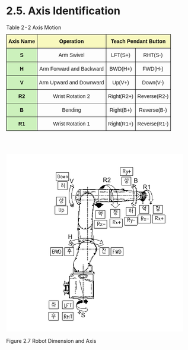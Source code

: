 ﻿# 2.5. Axis Identification

<style type="text/css">
.tg  {border-collapse:collapse;border-spacing:0;margin-left:auto;margin-right:auto;}
.tg caption{caption-side: top;text-align: left;}
.tg td{border-color:black;border-style:solid;border-width:1px;font-family:Arial, sans-serif;font-size:14px;
  overflow:hidden;padding:10px 5px;word-break:normal;}
.tg th{border-color:black;border-style:solid;border-width:1px;font-family:Arial, sans-serif;font-size:14px;
  font-weight:normal;overflow:hidden;padding:10px 5px;word-break:normal;}
.tg .tg-baqh{text-align:center;vertical-align:top}
.tg .tg-bgl2{background-color:#f8f8be;color:#000000; font-weight:bold;text-align:center;vertical-align:top}
.tg .tg-jnja{background-color:#ccf1bc;text-align:center;color:#000000; font-weight:bold;vertical-align:top}
</style>
<table class="tg">
<caption>Table 2-2 Axis Motion</caption>  
<thead>
  <tr>
    <th class="tg-bgl2">Axis Name</th>
    <th class="tg-bgl2">Operation</th>
    <th class="tg-bgl2" colspan="2">Teach Pendant Button</th>
  </tr>
</thead>
<tbody>
  <tr>
    <td class="tg-jnja">S</td>
    <td class="tg-baqh">Arm Swivel</td>
    <td class="tg-baqh">LFT(S+)</td>
    <td class="tg-baqh">RHT(S-)</td>
  </tr>
  <tr>
    <td class="tg-jnja">H</td>
    <td class="tg-baqh">Arm Forward and Backward</td>
    <td class="tg-baqh">BWD(H+)</td>
    <td class="tg-baqh">FWD(H-)</td>
  </tr>
  <tr>
    <td class="tg-jnja">V</td>
    <td class="tg-baqh">Arm Upward and Downward</td>
    <td class="tg-baqh">Up(V+)</td>
    <td class="tg-baqh">Down(V-)</td>
  </tr>
  <tr>
    <td class="tg-jnja">R2</td>
    <td class="tg-baqh">Wrist Rotation 2</td>
    <td class="tg-baqh">Right(R2+)</td>
    <td class="tg-baqh">Reverse(R2-)</td>
  </tr>
  <tr>
    <td class="tg-jnja">B</td>
    <td class="tg-baqh">Bending</td>
    <td class="tg-baqh">Right(B+)</td>
    <td class="tg-baqh">Reverse(B-)</td>
  </tr>
  <tr>
    <td class="tg-jnja">R1</td>
    <td class="tg-baqh">Wrist Rotation 1</td>
    <td class="tg-baqh">Right(R1+)</td>
    <td class="tg-baqh">Reverse(R1-)</td>
  </tr>
</tbody>
</table>
<br><br>

![](../_assets/그림_2.5_본체_외관_및_동작_축.png)

Figure 2.7 Robot Dimension and Axis